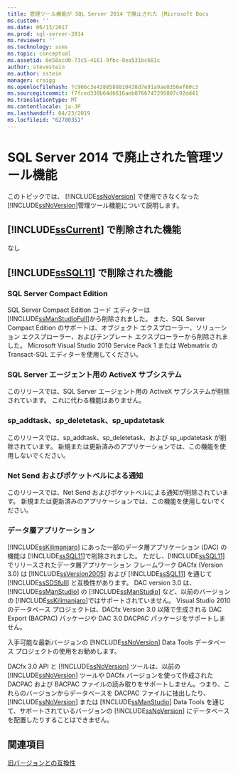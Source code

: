 ```yaml
---
title: 管理ツール機能が SQL Server 2014 で廃止された |Microsoft Docs
ms.custom: ''
ms.date: 06/13/2017
ms.prod: sql-server-2014
ms.reviewer: ''
ms.technology: ssms
ms.topic: conceptual
ms.assetid: 6e58acd0-73c5-4161-9fbc-8ea531bc681c
author: stevestein
ms.author: sstein
manager: craigg
ms.openlocfilehash: 7c966c3e4388588810438d7e91a9ae0356ef60c3
ms.sourcegitcommit: f7fced330b64d6616aeb8766747295807c92dd41
ms.translationtype: MT
ms.contentlocale: ja-JP
ms.lasthandoff: 04/23/2019
ms.locfileid: "62780351"
---
```

# <a name="discontinued-management-tools-features-in-sql-server-2014"></a>SQL Server 2014 で廃止された管理ツール機能
  このトピックでは、 [!INCLUDE[ssNoVersion](../includes/ssnoversion-md.md)] で使用できなくなった [!INCLUDE[ssNoVersion](../includes/ssnoversion-md.md)]管理ツール機能について説明します。  
  
## <a name="features-removed-in-includesscurrentincludessscurrent-mdmd"></a>[!INCLUDE[ssCurrent](../includes/sscurrent-md.md)] で削除された機能  
 なし  
  
## <a name="features-removed-in-includesssql11includessssql11-mdmd"></a>[!INCLUDE[ssSQL11](../includes/sssql11-md.md)] で削除された機能  
  
### <a name="sql-server-compact-edition"></a>SQL Server Compact Edition  
 SQL Server Compact Edition コード エディターは [!INCLUDE[ssManStudioFull](../includes/ssmanstudiofull-md.md)]から削除されました。 また、SQL Server Compact Edition のサポートは、オブジェクト エクスプローラー、ソリューション エクスプローラー、およびテンプレート エクスプローラーから削除されました。 Microsoft Visual Studio 2010 Service Pack 1 または Webmatrix の Transact-SQL エディターを使用してください。  
  
### <a name="activex-subsystem-for-sql-server-agent"></a>SQL Server エージェント用の ActiveX サブシステム  
 このリリースでは、SQL Server エージェント用の ActiveX サブシステムが削除されています。 これに代わる機能はありません。  
  
### <a name="spaddtask-spdeletetask-spupdatetask"></a>sp_addtask、sp_deletetask、sp_updatetask  
 このリリースでは、sp_addtask、sp_deletetask、および sp_updatetask が削除されています。 新規または更新済みのアプリケーションでは、この機能を使用しないでください。  
  
### <a name="net-send-and-pager-notification"></a>Net Send およびポケットベルによる通知  
 このリリースでは、Net Send およびポケットベルによる通知が削除されています。 新規または更新済みのアプリケーションでは、この機能を使用しないでください。  
  
### <a name="data-tier-applications"></a>データ層アプリケーション  
 [!INCLUDE[ssKilimanjaro](../includes/sskilimanjaro-md.md)] にあった一部のデータ層アプリケーション (DAC) の機能は [!INCLUDE[ssSQL11](../includes/sssql11-md.md)]で削除されました。 ただし、[!INCLUDE[ssSQL11](../includes/sssql11-md.md)] でリリースされたデータ層アプリケーション フレームワーク DACfx (Version 3.0) は [!INCLUDE[ssVersion2005](../includes/ssversion2005-md.md)] および [!INCLUDE[ssSQL11](../includes/sssql11-md.md)] を通じて [!INCLUDE[ssSDSfull](../includes/sssdsfull-md.md)] と互換性があります。 DAC version 3.0 は、 [!INCLUDE[ssManStudio](../includes/ssmanstudio-md.md)] の [!INCLUDE[ssManStudio](../includes/ssmanstudio-md.md)] など、以前のバージョンの [!INCLUDE[ssKilimanjaro](../includes/sskilimanjaro-md.md)]ではサポートされていません。 Visual Studio 2010 のデータベース プロジェクトは、DACfx Version 3.0 以降で生成される DAC Export (BACPAC) パッケージや DAC 3.0 DACPAC パッケージをサポートしません。  
  
 入手可能な最新バージョンの [!INCLUDE[ssNoVersion](../includes/ssnoversion-md.md)] Data Tools データベース プロジェクトの使用をお勧めします。  
  
 DACfx 3.0 API と [!INCLUDE[ssNoVersion](../includes/ssnoversion-md.md)] ツールは、以前の [!INCLUDE[ssNoVersion](../includes/ssnoversion-md.md)] ツールや DACfx バージョンを使って作成された DACPAC および BACPAC ファイルの読み取りをサポートしません。つまり、これらのバージョンからデータベースを DACPAC ファイルに抽出したり、 [!INCLUDE[ssNoVersion](../includes/ssnoversion-md.md)] または [!INCLUDE[ssManStudio](../includes/ssmanstudio-md.md)] Data Tools を通じて、サポートされているバージョンの [!INCLUDE[ssNoVersion](../includes/ssnoversion-md.md)] にデータベースを配置したりすることはできません。  
  
## <a name="see-also"></a>関連項目  
 [旧バージョンとの互換性](../../2014/getting-started/backward-compatibility.md)  
  
  

